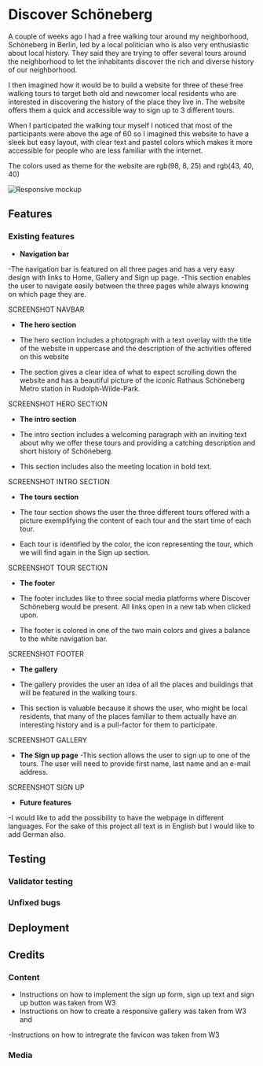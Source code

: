 # Discover Schöneberg

A couple of weeks ago I had a free walking tour around my neighborhood, Schöneberg in Berlin, led by a local politician who is also very enthusiastic about local history. They said they are trying to offer several tours around the neighborhood to let the inhabitants discover the rich and diverse history of our neighborhood.

I then imagined how it would be to build a website for three of these free walking tours to target both old and newcomer local residents who are interested in discovering the history of the place they live in. The website offers them a quick and accessible way to sign up to 3 different tours.

When I participated the walking tour myself I noticed that most of the participants were above the age of 60 so I imagined this website to have a sleek but easy layout, with clear text and pastel colors which makes it more accessible for people who are less familiar with the internet.

The colors used as theme for the website are rgb(98, 8, 25) and rgb(43, 40, 40)

![Responsive mockup](https://github.com/AlessandroRossi87/project1discoverschoneberg/blob/main/assets/readmeimgs/mockup.png)

## Features

### Existing features

- **Navigation bar**

-The navigation bar is featured on all three pages and has a very easy design with links to Home, Gallery and Sign up page.
-This section enables the user to navigate easily between the three pages while always knowing on which page they are.

SCREENSHOT NAVBAR

- **The hero section**

- The hero section includes a photograph with a text overlay with the title of the website in uppercase and the description of the activities offered on this website
- The section gives a clear idea of what to expect scrolling down the website and has a beautiful picture of the iconic Rathaus Schöneberg Metro station in Rudolph-Wilde-Park.

SCREENSHOT HERO SECTION

- **The intro section**

- The intro section includes a welcoming paragraph with an inviting text about why we offer these tours and providing a catching description and short history of Schöneberg.
- This section includes also the meeting location in bold text.

SCREENSHOT INTRO SECTION

- **The tours section**

- The tour section shows the user the three different tours offered with a picture exemplifying the content of each tour and the start time of each tour.
- Each tour is identified by the color, the icon representing the tour, which we will find again in the Sign up section.

SCREENSHOT TOUR SECTION

- **The footer**

- The footer includes like to three social media platforms where Discover Schöneberg would be present. All links open in a new tab when clicked upon.
- The footer is colored in one of the two main colors and gives a balance to the white navigation bar.

SCREENSHOT FOOTER

- **The gallery**

- The gallery provides the user an idea of all the places and buildings that will be featured in the walking tours.
- This section is valuable because it shows the user, who might be local residents, that many of the places familiar to them actually have an interesting history and is a pull-factor for them to participate.

SCREENSHOT GALLERY

- **The Sign up page**
  -This section allows the user to sign up to one of the tours. The user will need to provide first name, last name and an e-mail address.

SCREENSHOT SIGN UP

- **Future features**

-I would like to add the possibility to have the webpage in different languages. For the sake of this project all text is in English but I would like to add German also.

## Testing

### Validator testing

### Unfixed bugs

## Deployment

## Credits

### Content

- Instructions on how to implement the sign up form, sign up text and sign up button was taken from W3
- Instructions on how to create a responsive gallery was taken from W3 and

-Instructions on how to intregrate the favicon was taken from W3

### Media
